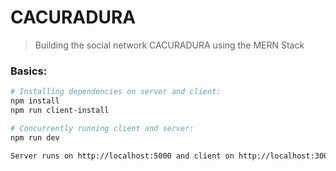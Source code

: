 # CACURADURA

> Building the social network CACURADURA using the MERN Stack

### Basics:

```bash
# Installing dependencies on server and client:
npm install
npm run client-install

# Concurrently running client and server:
npm run dev

Server runs on http://localhost:5000 and client on http://localhost:3000
```
